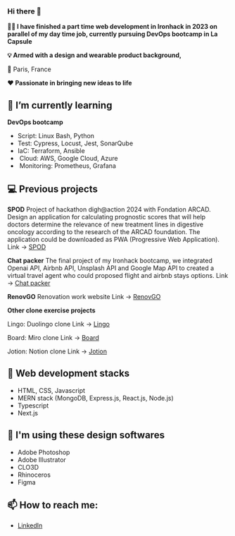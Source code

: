 ### Hi there 👋

**👩‍💻 I have finished a part time web development in Ironhack in 2023 on parallel of my day time job, currently pursuing DevOps bootcamp in La Capsule**

**💡 Armed with a design and wearable product background,** 

📍 Paris, France  

**❤️ Passionate in bringing new ideas to life**

## 🌱 I’m currently learning
**DevOps bootcamp** 
- Script: Linux Bash, Python
- Test: Cypress, Locust, Jest, SonarQube
- IaC: Terraform, Ansible
-  Cloud: AWS, Google Cloud, Azure
-  Monitoring: Prometheus, Grafana

## 💻 Previous projects
**SPOD**
Project of hackathon digh@action 2024 with Fondation ARCAD.
Design an application for calculating prognostic scores that will help doctors determine the relevance of new treatment lines in digestive oncology according to the research of the ARCAD foundation.
The application could be downloaded as PWA (Progressive Web Application).
Link -> [SPOD](https://spod.vercel.app)

**Chat packer**
The final project of my Ironhack bootcamp, we integrated Openai API, Airbnb API, Unsplash API and Google Map API to created a virtual travel agent who could proposed flight and airbnb stays options.
Link -> [Chat packer](https://chat-packer.netlify.app)

**RenovGO**
Renovation work website
Link -> [RenovGO](https://renov-go.fr)

**Other clone exercise projects**

Lingo: Duolingo clone
Link -> [Lingo](https://lingo-beige.vercel.app)

Board: Miro clone
Link -> [Board](https://board-app-xi.vercel.app)

Jotion: Notion clone
Link -> [Jotion](https://jotion-gamma-nine.vercel.app)

## 🔧 Web development stacks
- HTML, CSS, Javascript
- MERN stack (MongoDB, Express.js, React.js, Node.js)
- Typescript
- Next.js

## 🎨 I'm using these design softwares
- Adobe Photoshop
- Adobe Illustrator
- CLO3D
- Rhinoceros
- Figma

## 📫 How to reach me:
- [LinkedIn](https://www.linkedin.com/in/rachelpytse/)
